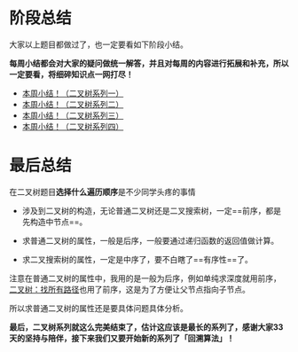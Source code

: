 # 阶段总结

大家以上题目都做过了，也一定要看如下阶段小结。

**每周小结都会对大家的疑问做统一解答，并且对每周的内容进行拓展和补充，所以一定要看，将细碎知识点一网打尽！**

* [本周小结！（二叉树系列一）](https://mp.weixin.qq.com/s/JWmTeC7aKbBfGx4TY6uwuQ)
* [本周小结！（二叉树系列二）](https://mp.weixin.qq.com/s/QMBUTYnoaNfsVHlUADEzKg)
* [本周小结！（二叉树系列三）](https://mp.weixin.qq.com/s/JLLpx3a_8jurXcz6ovgxtg) 
* [本周小结！（二叉树系列四）](https://mp.weixin.qq.com/s/CbdtOTP0N-HIP7DR203tSg)



# 最后总结

在二叉树题目**选择什么遍历顺序**是不少同学头疼的事情

* 涉及到二叉树的构造，无论普通二叉树还是二叉搜索树，一定==前序，都是先构造中节点==。

* 求普通二叉树的属性，一般是后序，一般要通过递归函数的返回值做计算。

* 求二叉搜索树的属性，一定是中序了，要不白瞎了==有序性==了。

注意在普通二叉树的属性中，我用的是一般为后序，例如单纯求深度就用前序， [二叉树：找所有路径](https://mp.weixin.qq.com/s/Osw4LQD2xVUnCJ-9jrYxJA)也用了前序，这是为了方便让父节点指向子节点。

所以求普通二叉树的属性还是要具体问题具体分析。



**最后，二叉树系列就这么完美结束了，估计这应该是最长的系列了，感谢大家33天的坚持与陪伴，接下来我们又要开始新的系列了「回溯算法」！**